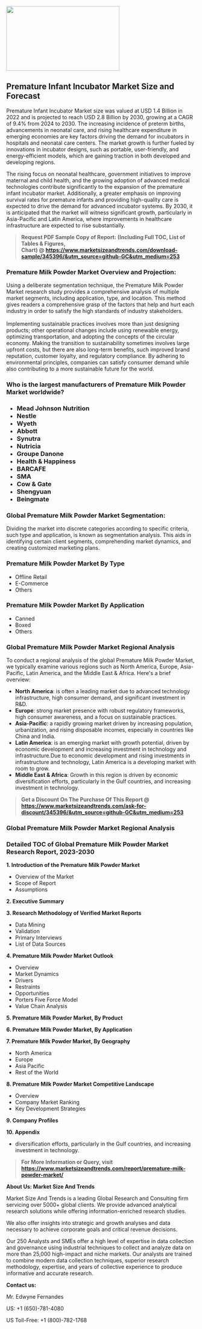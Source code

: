 <p><img class="alignnone size-medium wp-image-20088" src="https://ffe5etoiles.com/wp-content/uploads/2024/12/MST1-300x171.png" alt="" width="300" height="171" /></p><h2>Premature Infant Incubator Market Size and Forecast</h2><p>Premature Infant Incubator Market size was valued at USD 1.4 Billion in 2022 and is projected to reach USD 2.8 Billion by 2030, growing at a CAGR of 9.4% from 2024 to 2030. The increasing incidence of preterm births, advancements in neonatal care, and rising healthcare expenditure in emerging economies are key factors driving the demand for incubators in hospitals and neonatal care centers. The market growth is further fueled by innovations in incubator designs, such as portable, user-friendly, and energy-efficient models, which are gaining traction in both developed and developing regions.</p><p>The rising focus on neonatal healthcare, government initiatives to improve maternal and child health, and the growing adoption of advanced medical technologies contribute significantly to the expansion of the premature infant incubator market. Additionally, a greater emphasis on improving survival rates for premature infants and providing high-quality care is expected to drive the demand for advanced incubator systems. By 2030, it is anticipated that the market will witness significant growth, particularly in Asia-Pacific and Latin America, where improvements in healthcare infrastructure are expected to rise substantially.</p></p><blockquote id="" class=""><strong>Request PDF Sample Copy of Report: (Including Full TOC, List of Tables &amp; Figures, Chart)&nbsp;@&nbsp;<strong><a href="https://www.marketsizeandtrends.com/download-sample/345396/&utm_source=github-GC&utm_medium=253" target="_blank">https://www.marketsizeandtrends.com/download-sample/345396/&utm_source=github-GC&utm_medium=253</a></strong></strong></blockquote><h3 id="" class="">Premature Milk Powder Market&nbsp;Overview and Projection:</h3><p id="" class="">Using a deliberate segmentation technique, the Premature Milk Powder Market research study provides a comprehensive analysis of multiple market segments, including application, type, and location. This method gives readers a comprehensive grasp of the factors that help and hurt each industry in order to satisfy the high standards of industry stakeholders. <br /> <br />Implementing sustainable practices involves more than just designing products; other operational changes include using renewable energy, optimizing transportation, and adopting the concepts of the circular economy. Making the transition to sustainability sometimes involves large upfront costs, but there are also long-term benefits, such improved brand reputation, customer loyalty, and regulatory compliance. By adhering to environmental principles, companies can satisfy consumer demand while also contributing to a more sustainable future for the world.</p><h3 id="" class="">Who is the largest manufacturers of&nbsp;Premature Milk Powder Market worldwide?</h3><h3 class=""><p><ul><li>Mead Johnson Nutrition </li><li> Nestle </li><li> Wyeth </li><li> Abbott </li><li> Synutra </li><li> Nutricia </li><li> Groupe Danone </li><li> Health & Happiness </li><li> BARCAFE </li><li> SMA </li><li> Cow & Gate </li><li> Shengyuan </li><li> Beingmate</li></ul></p></h3><h3 id="" class="">Global&nbsp;Premature Milk Powder Market Segmentation:</h3><p id="" class="">Dividing the market into discrete categories according to specific criteria, such type and application, is known as segmentation analysis. This aids in identifying certain client segments, comprehending market dynamics, and creating customized marketing plans.</p><h3 id="" class="">Premature Milk Powder Market&nbsp;By Type</h3><p><p><ul><li>Offline Retail</li><li> E-Commerce</li><li> Others</p></li></ul></p></p><h3 id="" class="">Premature Milk Powder Market&nbsp;By Application</h3><p class=""><p><ul><li>Canned</li><li> Boxed</li><li> Others</li></ul></p></p><h3 id="" class="">Global Premature Milk Powder Market Regional Analysis</h3><p id="" class="">To conduct a regional analysis of the global Premature Milk Powder Market, we typically examine various regions such as North America, Europe, Asia-Pacific, Latin America, and the Middle East &amp; Africa. Here's a brief overview:</p><ul><li><strong>North America</strong>: is often a leading market due to advanced technology infrastructure, high consumer demand, and significant investment in R&amp;D.</li><li><strong>Europe</strong>: strong market presence with robust regulatory frameworks, high consumer awareness, and a focus on sustainable practices.</li><li><strong>Asia-Pacific</strong>: a rapidly growing market driven by increasing population, urbanization, and rising disposable incomes, especially in countries like China and India.</li><li><strong>Latin America</strong>: is an emerging market with growth potential, driven by economic development and increasing investment in technology and infrastructure.Due to economic development and rising investments in infrastructure and technology, Latin America is a developing market with room to grow.</li><li><strong>Middle East &amp; Africa</strong>: Growth in this region is driven by economic diversification efforts, particularly in the Gulf countries, and increasing investment in technology.</li></ul><blockquote id="" class=""><strong>Get a Discount On The Purchase Of This Report @ <strong><a href="https://www.marketsizeandtrends.com/ask-for-discount/345396/&utm_source=github-GC&utm_medium=253" target="_blank">https://www.marketsizeandtrends.com/ask-for-discount/345396/&utm_source=github-GC&utm_medium=253</a></strong></strong></blockquote><h3 id="" class="">Global Premature Milk Powder Market Regional Analysis</h3><h3 id="" class="">Detailed TOC of Global Premature Milk Powder Market Research Report, 2023-2030</h3><p id="" class=""><strong>1. Introduction of the Premature Milk Powder Market</strong></p><ul><li>Overview of the Market</li><li>Scope of Report</li><li>Assumptions</li></ul><p id="" class=""><strong>2. Executive Summary</strong></p><p id="" class=""><strong>3. Research Methodology of Verified Market Reports</strong></p><ul><li>Data Mining</li><li>Validation</li><li>Primary Interviews</li><li>List of Data Sources</li></ul><p id="" class=""><strong>4. Premature Milk Powder Market Outlook</strong></p><ul><li>Overview</li><li>Market Dynamics</li><li>Drivers</li><li>Restraints</li><li>Opportunities</li><li>Porters Five Force Model</li><li>Value Chain Analysis</li></ul><p id="" class=""><strong>5. Premature Milk Powder Market, By Product</strong></p><p id="" class=""><strong>6. Premature Milk Powder Market, By Application</strong></p><p id="" class=""><strong>7. Premature Milk Powder Market, By Geography</strong></p><ul><li>North America</li><li>Europe</li><li>Asia Pacific</li><li>Rest of the World</li></ul><p id="" class=""><strong>8. Premature Milk Powder Market Competitive Landscape</strong></p><ul><li>Overview</li><li>Company Market Ranking</li><li>Key Development Strategies</li></ul><p id="" class=""><strong>9. Company Profiles</strong></p><p id="" class=""><strong>10. Appendix</strong></p><ul><li>diversification efforts, particularly in the Gulf countries, and increasing investment in technology.</li></ul><blockquote id="" class=""><strong>For More Information or Query, visit <strong><strong><a href="https://www.marketsizeandtrends.com/report/premature-milk-powder-market/" target="_blank">https://www.marketsizeandtrends.com/report/premature-milk-powder-market/</a></strong></strong></strong></blockquote><p id="" class=""><strong>About Us: Market Size And Trends</strong></p><p id="" class="">Market Size And Trends is a leading Global Research and Consulting firm servicing over 5000+ global clients. We provide advanced analytical research solutions while offering information-enriched research studies.</p><p id="" class="">We also offer insights into strategic and growth analyses and data necessary to achieve corporate goals and critical revenue decisions.</p><p id="" class="">Our 250 Analysts and SMEs offer a high level of expertise in data collection and governance using industrial techniques to collect and analyze data on more than 25,000 high-impact and niche markets. Our analysts are trained to combine modern data collection techniques, superior research methodology, expertise, and years of collective experience to produce informative and accurate research.</p><p id="" class=""><strong>Contact us:</strong></p><p id="" class="">Mr. Edwyne Fernandes</p><p id="" class="">US: +1 (650)-781-4080</p><p id="" class="">US Toll-Free: +1 (800)-782-1768</p>
